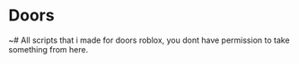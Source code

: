 # Doors
~# All scripts that i made for doors roblox, you dont have permission to take something from here.
